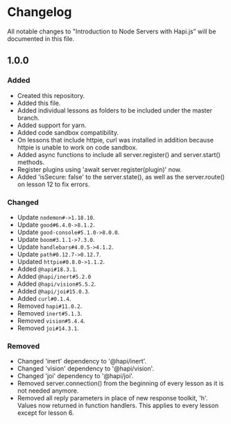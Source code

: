 # Changelog

All notable changes to "Introduction to Node Servers with Hapi.js” will be documented in this file.

## 1.0.0

### Added

- Created this repository.
- Added this file.
- Added individual lessons as folders to be included under the master branch.
- Added support for yarn.
- Added code sandbox compatibility.
- On lessons that include httpie, curl was installed in addition because httpie is unable to work on code sandbox. 
- Added async functions to include all server.register() and server.start() methods.
- Register plugins using 'await server.register(plugin)' now.
- Added 'isSecure: false' to the server.state(), as well as the server.route() on lesson 12 to fix errors.

### Changed

- Update `nodemon#->1.18.10`.
- Update `good#6.4.0->8.1.2`.
- Update `good-console#5.1.0->8.0.0`.
- Update `boom#3.1.1->7.3.0`.
- Update `handlebars#4.0.5->4.1.2`.
- Update `path#0.12.7->0.12.7`.
- Updated `httpie#0.8.0->1.1.2`.
- Added `@hapi#18.3.1`.
- Added `@hapi/inert#5.2.0`
- Added `@hapi/vision#5.5.2`.
- Added `@hapi/joi#15.0.3`.
- Added `curl#0.1.4`.
- Removed `hapi#11.0.2`.
- Removed `inert#5.1.3`.
- Removed `vision#5.4.4`.
- Removed `joi#14.3.1`.

### Removed

- Changed 'inert' dependency to '@hapi/inert'.
- Changed 'vision' dependency to '@hapi/vision'.
- Changed 'joi' dependency to '@hapi/joi'.
- Removed server.connection() from the beginning of every lesson as it is not needed anymore.
- Removed all reply parameters in place of new response toolkit, 'h'. Values now returned in function handlers. This applies to every lesson except for lesson 6.
